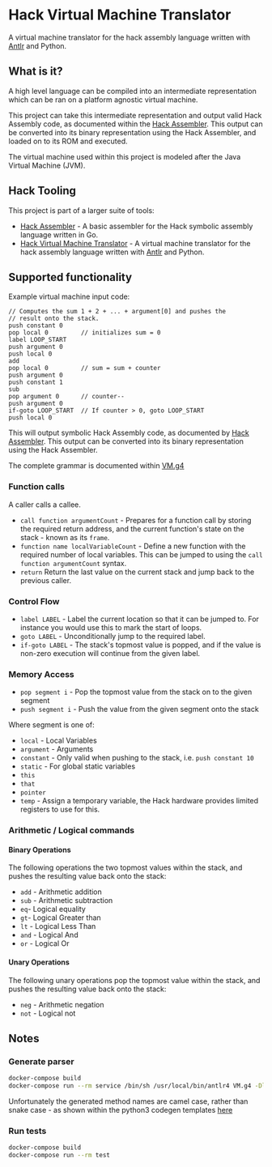 # Hack Virtual Machine Translator

A virtual machine translator for the hack assembly language written with [Antlr](https://www.antlr.org/) and
Python.

## What is it?

A high level language can be compiled into an intermediate representation which can be ran on a platform agnostic
virtual machine.

This project can take this intermediate representation and output valid Hack Assembly code, as documented within the
[Hack Assembler](https://github.com/AlanFoster/hackassembler). This output can be converted into its binary
representation using the Hack Assembler, and loaded on to its ROM and executed.

The virtual machine used within this project is modeled after the Java Virtual Machine (JVM).

## Hack Tooling

This project is part of a larger suite of tools:

- [Hack Assembler](https://github.com/AlanFoster/hackassembler) - A basic assembler for the Hack symbolic assembly
  language written in Go.
- [Hack Virtual Machine Translator](https://github.com/AlanFoster/hackassembler) - A virtual machine translator
  for the hack assembly language written with [Antlr](https://www.antlr.org/) and Python.

## Supported functionality

Example virtual machine input code:

```
// Computes the sum 1 + 2 + ... + argument[0] and pushes the
// result onto the stack.
push constant 0
pop local 0         // initializes sum = 0
label LOOP_START
push argument 0
push local 0
add
pop local 0	        // sum = sum + counter
push argument 0
push constant 1
sub
pop argument 0      // counter--
push argument 0
if-goto LOOP_START  // If counter > 0, goto LOOP_START
push local 0
```

This will output symbolic Hack Assembly code, as documented by
[Hack Assembler](https://github.com/AlanFoster/hackassembler). This output can be converted into its binary
representation using the Hack Assembler.

The complete grammar is documented within [VM.g4](./VM.g4)

### Function calls

A caller calls a callee.

- `call function argumentCount` - Prepares for a function call by storing the required return address, and the current
    function's state on the stack - known as its `frame`.
- `function name localVariableCount` - Define a new function with the required number of local variables. This can be jumped
    to using the `call function argumentCount` syntax.
- `return` Return the last value on the current stack and jump back to the previous caller.

### Control Flow

- `label LABEL` - Label the current location so that it can be jumped to. For instance you would use this to mark the
  start of loops.
- `goto LABEL` - Unconditionally jump to the required label.
- `if-goto LABEL` - The stack's topmost value is popped, and if the value is non-zero execution will continue from the
  given label.

### Memory Access

- `pop segment i` - Pop the topmost value from the stack on to the given segment
- `push segment i` - Push the value from the given segment onto the stack

Where segment is one of:

- `local` - Local Variables
- `argument` - Arguments
- `constant` - Only valid when pushing to the stack, i.e. `push constant 10`
- `static` - For global static variables
- `this`
- `that`
- `pointer`
- `temp` - Assign a temporary variable, the Hack hardware provides limited registers to use for this.

### Arithmetic / Logical commands

#### Binary Operations

The following operations the two topmost values within the stack, and pushes the resulting value back onto the stack:

- `add` - Arithmetic addition
- `sub` - Arithmetic subtraction
- `eq`- Logical equality
- `gt`- Logical Greater than
- `lt` - Logical Less Than
- `and` - Logical And
- `or` - Logical Or

#### Unary Operations

The following unary operations pop the topmost value within the stack, and pushes the resulting value back onto the
stack:

- `neg` - Arithmetic negation
- `not` - Logical not

## Notes

### Generate parser

```bash
docker-compose build
docker-compose run --rm service /bin/sh /usr/local/bin/antlr4 VM.g4 -Dlanguage=Python3 -visitor -o parser
```

Unfortunately the generated method names are camel case, rather than snake case - as shown within the python3
codegen templates [here](https://github.com/antlr/antlr4/blob/837aa60e2c4736e242432c2ac93ed2de3b9eff3b/tool/resources/org/antlr/v4/tool/templates/codegen/Python3/Python3.stg#L104)

### Run tests

```bash
docker-compose build
docker-compose run --rm test
```
